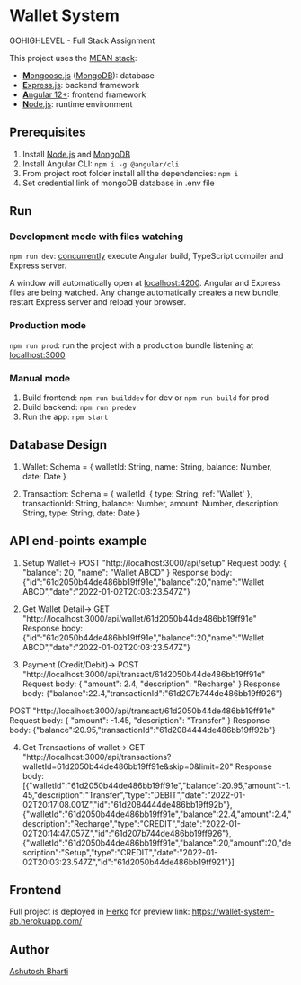 # Wallet System
GOHIGHLEVEL - Full Stack Assignment

This project uses the [MEAN stack](https://en.wikipedia.org/wiki/MEAN_(software_bundle)):
* [**M**ongoose.js](http://www.mongoosejs.com) ([MongoDB](https://www.mongodb.com)): database
* [**E**xpress.js](http://expressjs.com): backend framework
* [**A**ngular 12+](https://angular.io): frontend framework
* [**N**ode.js](https://nodejs.org): runtime environment

## Prerequisites
1. Install [Node.js](https://nodejs.org) and [MongoDB](https://www.mongodb.com)
2. Install Angular CLI: `npm i -g @angular/cli`
3. From project root folder install all the dependencies: `npm i`
4. Set credential link of mongoDB database in .env file

## Run
### Development mode with files watching
`npm run dev`: [concurrently](https://github.com/kimmobrunfeldt/concurrently) execute Angular build, TypeScript compiler and Express server.

A window will automatically open at [localhost:4200](http://localhost:4200). Angular and Express files are being watched. Any change automatically creates a new bundle, restart Express server and reload your browser.

### Production mode
`npm run prod`: run the project with a production bundle listening at [localhost:3000](http://localhost:3000) 

### Manual mode
1. Build frontend: `npm run builddev` for dev or `npm run build` for prod
2. Build backend: `npm run predev`
3. Run the app: `npm start`

## Database Design

1. Wallet: Schema = {
    walletId: String,
    name: String,
    balance: Number,
    date: Date
}

2. Transaction: Schema = {
    walletId: { type: String, ref: 'Wallet' },
    transactionId: String,
    balance: Number,
    amount: Number,
    description: String,
    type: String,
    date: Date
}

## API end-points example

1. Setup Wallet-> POST "http://localhost:3000/api/setup"
Request body: { "balance": 20, "name": "Wallet ABCD" }
Response body: {"id":"61d2050b44de486bb19ff91e","balance":20,"name":"Wallet ABCD","date":"2022-01-02T20:03:23.547Z"}

2. Get Wallet Detail-> GET "http://localhost:3000/api/wallet/61d2050b44de486bb19ff91e"
Response body: {"id":"61d2050b44de486bb19ff91e","balance":20,"name":"Wallet ABCD","date":"2022-01-02T20:03:23.547Z"}

3. Payment (Credit/Debit)-> POST "http://localhost:3000/api/transact/61d2050b44de486bb19ff91e"
Request body: { "amount": 2.4, "description": "Recharge" }
Response body: {"balance":22.4,"transactionId":"61d207b744de486bb19ff926"}

POST "http://localhost:3000/api/transact/61d2050b44de486bb19ff91e"
Request body: { "amount": -1.45, "description": "Transfer" }
Response body: {"balance":20.95,"transactionId":"61d2084444de486bb19ff92b"}

4. Get Transactions of wallet-> GET "http://localhost:3000/api/transactions?walletId=61d2050b44de486bb19ff91e&skip=0&limit=20"
Response body: [{"walletId":"61d2050b44de486bb19ff91e","balance":20.95,"amount":-1.45,"description":"Transfer","type":"DEBIT","date":"2022-01-02T20:17:08.001Z","id":"61d2084444de486bb19ff92b"},{"walletId":"61d2050b44de486bb19ff91e","balance":22.4,"amount":2.4,"description":"Recharge","type":"CREDIT","date":"2022-01-02T20:14:47.057Z","id":"61d207b744de486bb19ff926"},{"walletId":"61d2050b44de486bb19ff91e","balance":20,"amount":20,"description":"Setup","type":"CREDIT","date":"2022-01-02T20:03:23.547Z","id":"61d2050b44de486bb19ff921"}]

## Frontend

Full project is deployed in [Herko](https://www.heroku.com) for preview
link: https://wallet-system-ab.herokuapp.com/

## Author
[Ashutosh Bharti](https://github.com/ashutosh-bharti)
